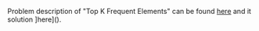 Problem description of "Top K Frequent Elements" can be found [here](https://leetcode.com/problems/top-k-frequent-elements/) and it solution ]here]().